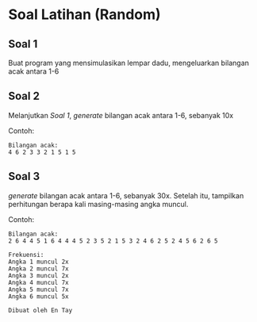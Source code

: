 # Soal Latihan (Random)

## Soal 1
Buat program yang mensimulasikan lempar dadu, mengeluarkan bilangan acak antara 1-6

## Soal 2
Melanjutkan _Soal 1_, _generate_ bilangan acak antara 1-6, sebanyak 10x

Contoh:
```
Bilangan acak:
4 6 2 3 3 2 1 5 1 5

```

## Soal 3
_generate_ bilangan acak  antara 1-6, sebanyak 30x. Setelah itu, tampilkan perhitungan berapa kali masing-masing angka muncul.

Contoh:
```
Bilangan acak:
2 6 4 4 5 1 6 4 4 4 5 2 3 5 2 1 5 3 2 4 6 2 5 2 4 5 6 2 6 5 

Frekuensi:
Angka 1 muncul 2x
Angka 2 muncul 7x
Angka 3 muncul 2x
Angka 4 muncul 7x
Angka 5 muncul 7x
Angka 6 muncul 5x

Dibuat oleh En Tay
```